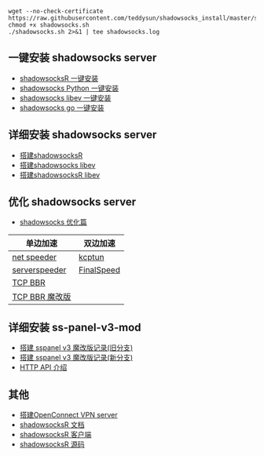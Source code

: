 ```
wget --no-check-certificate https://raw.githubusercontent.com/teddysun/shadowsocks_install/master/shadowsocks.sh
chmod +x shadowsocks.sh
./shadowsocks.sh 2>&1 | tee shadowsocks.log

```

一键安装 shadowsocks server
---

- [shadowsocksR 一键安装](https://github.com/iMeiji/shadowsocks_install/wiki/shadowsocksR-%E4%B8%80%E9%94%AE%E5%AE%89%E8%A3%85)
- [shadowsocks Python 一键安装](https://github.com/iMeiji/shadowsocks_install/wiki/shadowsocks-Python-%E4%B8%80%E9%94%AE%E5%AE%89%E8%A3%85)  
- [shadowsocks libev 一键安装](https://github.com/iMeiji/shadowsocks_install/wiki/shadowsocks-libev-%E4%B8%80%E9%94%AE%E5%AE%89%E8%A3%85)
- [shadowsocks go 一键安装](https://github.com/iMeiji/shadowsocks_install/wiki/shadowsocks-go-%E4%B8%80%E9%94%AE%E5%AE%89%E8%A3%85)

详细安装 shadowsocks server
---
- [搭建shadowsocksR](https://github.com/iMeiji/shadowsocks_install/blob/master/shadowsocksR-wiki/Server-Setup.md)
- [搭建shadowsocks libev](https://github.com/iMeiji/shadowsocks_install/wiki/shadowsocks-libev)
- [搭建shadowsocksR libev](https://github.com/iMeiji/shadowsocks_install/wiki/shadowsocksR-libev)

优化 shadowsocks server
---
- [shadowsocks 优化篇](https://github.com/iMeiji/shadowsocks_install/wiki/shadowsocks-optimize)    

| 单边加速                                     | 双边加速                                     |
| ---------------------------------------- | ---------------------------------------- |
| [net speeder](https://github.com/iMeiji/shadowsocks_install/wiki/Net-Speeder) | [kcptun](https://github.com/xtaci/kcptun) |
| [serverspeeder](https://github.com/91yun/serverspeeder) | [FinalSpeed](https://github.com/91yun/finalspeed) |
| [TCP BBR](https://github.com/iMeiji/shadowsocks_install/wiki/%E5%BC%80%E5%90%AFTCP-BBR%E6%8B%A5%E5%A1%9E%E6%8E%A7%E5%88%B6%E7%AE%97%E6%B3%95) |                                          |
| [TCP BBR 魔改版](https://moeclub.org/2017/06/24/278/) |                                          |

详细安装 ss-panel-v3-mod
---
- [搭建 sspanel v3 魔改版记录(旧分支)](https://github.com/iMeiji/shadowsocks_install/wiki/%E6%90%AD%E5%BB%BA-sspanel-v3-%E9%AD%94%E6%94%B9%E7%89%88%E8%AE%B0%E5%BD%95)
- [搭建 sspanel v3 魔改版记录(新分支)](https://github.com/iMeiji/ss-panel-v3-mod/wiki/%E5%AE%89%E8%A3%85%E8%AF%B4%E6%98%8E-lnmp1.4)
- [HTTP API 介绍](https://github.com/iMeiji/ss-panel-v3-mod/wiki/%E4%BB%8Emaster%E5%88%86%E6%94%AF%E5%8D%87%E7%BA%A7%E5%88%B0new_master%E5%88%86%E6%94%AF#%E5%8D%87%E7%BA%A7%E5%90%8E%E7%AB%AF)

其他
---
- [搭建OpenConnect VPN server](https://github.com/iMeiji/shadowsocks_install/wiki/OpenConnect-VPN-server)
- [shadowsocksR 文档](https://github.com/iMeiji/shadowsocks_install/tree/master/shadowsocksR-wiki)
- [shadowsocksR 客户端](https://github.com/iMeiji/shadowsocks_install/releases/tag/0.13)
- [shadowsocksR 源码](https://github.com/shadowsocksr-rm) 


